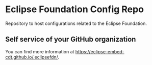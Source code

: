 # Eclipse Foundation Config Repo

Repository to host configurations related to the Eclipse Foundation.

## Self service of your GitHub organization

You can find more information at <https://eclipse-embed-cdt.github.io/.eclipsefdn/>.
